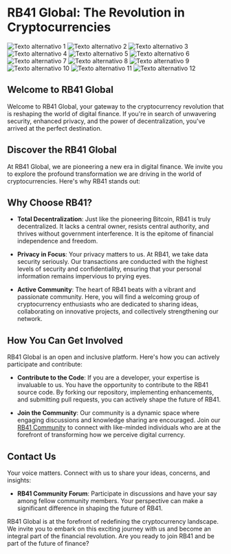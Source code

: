 # RB41 Global: The Revolution in Cryptocurrencies
![Texto alternativo 1](https://raw.githubusercontent.com/rb41send/RB41-Cripyto-global/main/Image%202023-10-23%20at%2011.40.28.jpeg)
![Texto alternativo 2](https://github.com/rb41send/RB41-Cripyto-global/blob/main/Image%202023-10-23%20at%2011.38.05.jpeg)
![Texto alternativo 3](https://github.com/rb41send/RB41-Cripyto-global/blob/main/Image%202023-10-23%20at%2011.38.47.jpeg)
![Texto alternativo 4](https://github.com/rb41send/RB41-Cripyto-global/blob/main/Image%202023-10-23%20at%2011.39.21.jpeg)
![Texto alternativo 5](https://github.com/rb41send/RB41-Cripyto-global/blob/main/Image%202023-10-23%20at%2011.40.02.jpeg)
![Texto alternativo 6](https://github.com/rb41send/RB41-Cripyto-global/blob/main/Image%202023-10-23%20at%2011.40.23.jpeg)
![Texto alternativo 7](https://github.com/rb41send/RB41-Cripyto-global/blob/main/Image%202023-10-23%20at%2011.40.34.jpeg)
![Texto alternativo 8](https://github.com/rb41send/RB41-Cripyto-global/blob/main/Image%202023-10-23%20at%2011.41.24.jpeg)
![Texto alternativo 9](https://github.com/rb41send/RB41-Cripyto-global/blob/main/Image%202023-10-23%20at%2011.59.00.jpeg)
![Texto alternativo 10](https://github.com/rb41send/RB41-Cripyto-global/blob/main/Image%202023-10-23%20at%2011.59.19.jpeg)
![Texto alternativo 11](https://github.com/rb41send/RB41-Cripyto-global/blob/main/Image%202023-10-31%20at%2014.16.29.jpeg)
![Texto alternativo 12](https://github.com/rb41send/RB41-Cripyto-global/blob/main/windows/Image%202023-10-31%20at%2019.13.14.jpeg)

## Welcome to RB41 Global

Welcome to RB41 Global, your gateway to the cryptocurrency revolution that is reshaping the world of digital finance. If you're in search of unwavering security, enhanced privacy, and the power of decentralization, you've arrived at the perfect destination.

## Discover the RB41 Global

At RB41 Global, we are pioneering a new era in digital finance. We invite you to explore the profound transformation we are driving in the world of cryptocurrencies. Here's why RB41 stands out:

## Why Choose RB41?

- **Total Decentralization**: Just like the pioneering Bitcoin, RB41 is truly decentralized. It lacks a central owner, resists central authority, and thrives without government interference. It is the epitome of financial independence and freedom.

- **Privacy in Focus**: Your privacy matters to us. At RB41, we take data security seriously. Our transactions are conducted with the highest levels of security and confidentiality, ensuring that your personal information remains impervious to prying eyes.

- **Active Community**: The heart of RB41 beats with a vibrant and passionate community. Here, you will find a welcoming group of cryptocurrency enthusiasts who are dedicated to sharing ideas, collaborating on innovative projects, and collectively strengthening our network.

## How You Can Get Involved

RB41 Global is an open and inclusive platform. Here's how you can actively participate and contribute:

- **Contribute to the Code**: If you are a developer, your expertise is invaluable to us. You have the opportunity to contribute to the RB41 source code. By forking our repository, implementing enhancements, and submitting pull requests, you can actively shape the future of RB41.

- **Join the Community**: Our community is a dynamic space where engaging discussions and knowledge sharing are encouraged. Join our [RB41 Community](#) to connect with like-minded individuals who are at the forefront of transforming how we perceive digital currency.

## Contact Us

Your voice matters. Connect with us to share your ideas, concerns, and insights:

- **RB41 Community Forum**: Participate in discussions and have your say among fellow community members. Your perspective can make a significant difference in shaping the future of RB41.

RB41 Global is at the forefront of redefining the cryptocurrency landscape. We invite you to embark on this exciting journey with us and become an integral part of the financial revolution. Are you ready to join RB41 and be part of the future of finance?

